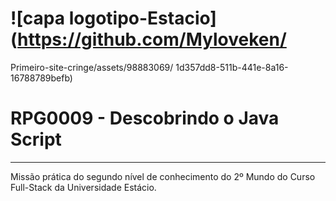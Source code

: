 # ![capa logotipo-Estacio](https://github.com/Myloveken/
Primeiro-site-cringe/assets/98883069/
1d357dd8-511b-441e-8a16-16788789befb)

# RPG0009 - Descobrindo o Java Script

---

Missão prática do segundo nível de conhecimento do 2º Mundo do
Curso Full-Stack da Universidade Estácio.
